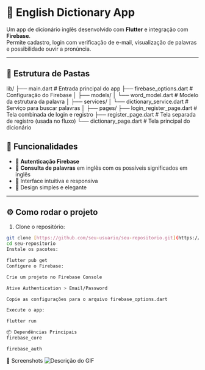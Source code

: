 # 📘 English Dictionary App

Um app de dicionário inglês desenvolvido com **Flutter** e integração com **Firebase**.  
Permite cadastro, login com verificação de e-mail, visualização de palavras e possibilidade ouvir a pronúncia. 

---

## 🧱 Estrutura de Pastas

lib/ 
├── main.dart # Entrada principal do app 
├── firebase_options.dart # Configuração do Firebase │ 
├── models/ │ └── word_model.dart # Modelo da estrutura da palavra │ 
├── services/ │ └── dictionary_service.dart # Serviço para buscar palavras │ 
├── pages/ ├── login_register_page.dart # Tela combinada de login e registro 
├── register_page.dart # Tela separada de registro (usada no fluxo) 
└── dictionary_page.dart # Tela principal do dicionário

## 🚀 Funcionalidades

- 🔐 **Autenticação Firebase**
- 📖 **Consulta de palavras** em inglês com os possíveis significados em inglês 
- 🧠 Interface intuitiva e responsiva
- 🎨 Design simples e elegante
---

## ⚙️ Como rodar o projeto

1. Clone o repositório:

```bash
git clone [https://github.com/seu-usuario/seu-repositorio.git](https://github.com/Aghelena/dictionary)
cd seu-repositorio
Instale os pacotes:

flutter pub get
Configure o Firebase:

Crie um projeto no Firebase Console

Ative Authentication > Email/Password

Copie as configurações para o arquivo firebase_options.dart

Execute o app:

flutter run

📦 Dependências Principais
firebase_core

firebase_auth
```

📸 Screenshots
![Descrição do GIF](.gif)
